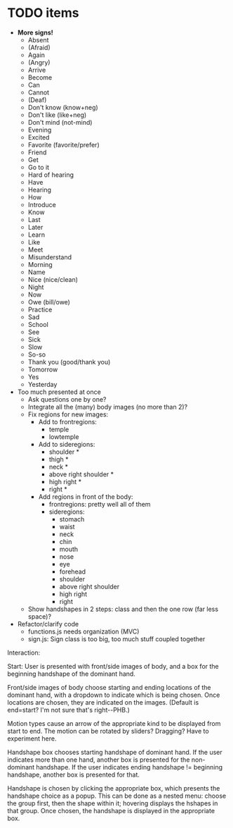 # TODO items

- **More signs!**
    - Absent
    - (Afraid)
    - Again
    - (Angry)
    - Arrive
    - Become
    - Can
    - Cannot
    - (Deaf)
    - Don't know (know+neg)
    - Don't like (like+neg)
    - Don't mind (not-mind)
    - Evening
    - Excited
    - Favorite (favorite/prefer)
    - Friend
    - Get
    - Go to it
    - Hard of hearing
    - Have
    - Hearing
    - How
    - Introduce
    - Know
    - Last
    - Later
    - Learn
    - Like
    - Meet
    - Misunderstand
    - Morning
    - Name
    - Nice (nice/clean)
    - Night
    - Now
    - Owe (bill/owe)
    - Practice
    - Sad
    - School
    - See
    - Sick
    - Slow
    - So-so
    - Thank you (good/thank you)
    - Tomorrow
    - Yes
    - Yesterday
- Too much presented at once
    - Ask questions one by one?
    - Integrate all the (many) body images (no more than 2)?
    - Fix regions for new images:
        - Add to frontregions:
            - temple
            - lowtemple
        - Add to sideregions: 
            - shoulder *
            - thigh *
            - neck *
            - above right shoulder *
            - high right *
            - right *
        - Add regions in front of the body:
            - frontregions: pretty well all of them
            - sideregions: 
                - stomach
                - waist
                - neck
                - chin
                - mouth
                - nose
                - eye
                - forehead
                - shoulder
                - above right shoulder
                - high right
                - right
    - Show handshapes in 2 steps: class and then the one row (far less space)?
- Refactor/clarify code
    - functions.js needs organization (MVC)
    - sign.js: Sign class is too big, too much stuff coupled together

Interaction:

Start: User is presented with front/side images of body, and a box for the beginning handshape of the dominant hand.

Front/side images of body choose starting and ending locations of the dominant hand, with a dropdown to indicate which is being chosen.  Once locations are chosen, they are indicated on the images.  (Default is end=start? I'm not sure that's right--PHB.)

Motion types cause an arrow of the appropriate kind to be displayed from start to end.  The motion can be rotated by sliders?  Dragging?  Have to experiment here.

Handshape box chooses starting handshape of dominant hand.  If the user indicates more than one hand, another box is presented for the non-dominant handshape.  If the user indicates ending handshape != beginning handshape, another box is presented for that.

Handshape is chosen by clicking the appropriate box, which presents the handshape choice as a popup.  This can be done as a nested menu: choose the group first, then the shape within it; hovering displays the hshapes in that group.  Once chosen, the handshape is displayed in the appropriate box.